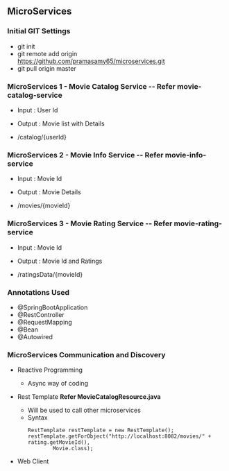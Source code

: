 ## MicroServices

### Initial GIT Settings
* git init
* git remote add origin https://github.com/pramasamy65/microservices.git
* git pull origin master
	
### MicroServices 1 - Movie Catalog Service -- Refer movie-catalog-service
* Input : User Id
* Output : Movie list with Details
	
* /catalog/{userId}

### MicroServices 2 - Movie Info Service -- Refer movie-info-service
* Input : Movie Id
* Output : Movie Details
	
* /movies/{movieId}
	
### MicroServices 3 - Movie Rating Service -- Refer movie-rating-service
* Input : Movie Id
* Output : Movie Id and Ratings
	
* /ratingsData/{movieId}
	
### Annotations Used
* @SpringBootApplication
* @RestController
* @RequestMapping
* @Bean
* @Autowired
	
### MicroServices Communication and Discovery
* Reactive Programming
	* Async way of coding
	
* Rest Template **Refer MovieCatalogResource.java**
	* Will be used to call other microservices
	* Syntax
		```
		RestTemplate restTemplate = new RestTemplate();
		restTemplate.getForObject("http://localhost:8082/movies/" + rating.getMovieId(),
				Movie.class);
		```
		
* Web Client
	
	

